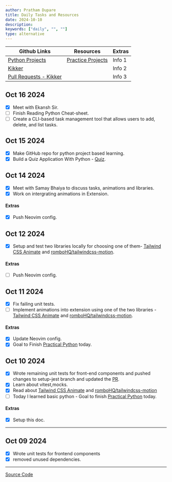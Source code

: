 ```yaml
---
author: Pratham Dupare
title: Daily Tasks and Resources
date: 2024-10-10
description:
keywords: ["daily", "", ""]
type: alternative
---
```


| Github Links                                                                   | Resources                                                       | Extras |
| ------------------------------------------------------------------------------ | --------------------------------------------------------------- | ------ |
| [Python Projects](https://github.com/prathamdupare/python-projects)            | [Practice Projects](https://realpython.com/tutorials/projects/) | Info 1 |
| [Kikker](https://github.com/raooll/kikker)                                     |                                                                 | Info 2 |
| [Pull Requests - Kikker](https://github.com/raooll/kikker/pulls/prathamdupare) |                                                                 | Info 3 |

## Oct 16 2024

- [x] Meet with Ekansh Sir.
- [ ] Finish Reading Python Cheat-sheet.
- [ ] Create a CLI-based task management tool that allows users to add, delete, and list tasks.

## Oct 15 2024

- [x] Make GitHub repo for python project based learning.
- [x] Build a Quiz Application With Python - [Quiz](https://realpython.com/python-quiz-application/).

## Oct 14 2024

- [x] Meet with Samay Bhaiya to discuss tasks, animations and libraries.
- [x] Work on intergrating animations in Extension.

#### Extras

- [x] Push Neovim config.

## Oct 12 2024

- [x] Setup and test two libraries locally for choosing one of them- [Tailwind CSS Animate](https://github.com/jamiebuilds/tailwindcss-animate/tree/main) and [romboHQ/tailwindcss-motion](https://github.com/romboHQ/tailwindcss-motion).

#### Extras

- [ ] Push Neovim config.

## Oct 11 2024

- [x] Fix failing unit tests.
- [ ] Implement animations into extension using one of the two libraries - [Tailwind CSS Animate](https://github.com/jamiebuilds/tailwindcss-animate/tree/main) and [romboHQ/tailwindcss-motion](https://github.com/romboHQ/tailwindcss-motion).

#### Extras

- [x] Update Neovim config.
- [x] Goal to Finish [Practical Python](https://practical.learnpython.dev/001_prerequisites/) today.

## Oct 10 2024

- [x] Wrote remaining unit tests for front-end components and pushed changes to setup-jest branch and updated the [PR](https://github.com/raooll/kikker/pull/32).
- [x] Learn about vitest,mocks.
- [x] Read about [Tailwind CSS Animate](https://github.com/jamiebuilds/tailwindcss-animate/tree/main) and [romboHQ/tailwindcss-motion](https://github.com/romboHQ/tailwindcss-motion)
- [ ] Today I learned basic python - Goal to finish [Practical Python](https://practical.learnpython.dev/001_prerequisites/) today.

#### Extras

- [x] Setup this doc.

---

## Oct 09 2024

- [x] Wrote unit tests for frontend components
- [x] removed unused dependencies.

---

[Source Code](https://github.com/prathamdupare/blog/)
